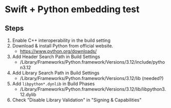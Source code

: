 #  Swift + Python embedding test

## Steps

1. Enable C++ interoperability in the build setting
1. Download & install Python from official website.
    - https://www.python.org/downloads/
1. Add Header Search Path in Build Settings
    - /Library/Frameworks/Python.framework/Versions/3.12/include/python3.12
1. Add Library Search Path in Build Settings
    - /Library/Frameworks/Python.framework/Versions/3.12/lib (needed?)
1. Add `libpython*.dynlib` in Build Phases
    - /Library/Frameworks/Python.framework/Versions/3.12/lib/libpython3.12.dylib
1. Check "Disable Library Validation" in "Signing & Capabilities"

